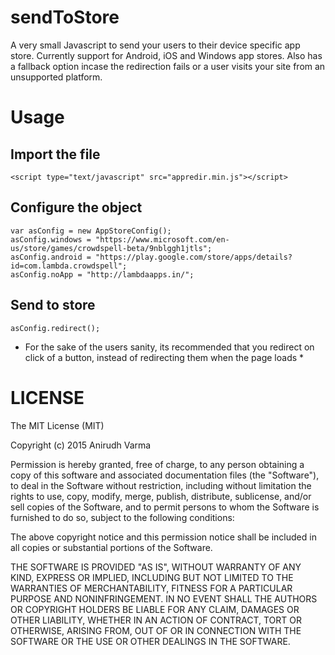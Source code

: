 # sendToStore
A very small Javascript to send your users to their device specific app store. Currently support for Android, iOS and Windows app stores. Also has a fallback option incase the redirection fails or a user visits your site from an unsupported platform.

# Usage
## Import the file
```
<script type="text/javascript" src="appredir.min.js"></script>
```
## Configure the object
```
var asConfig = new AppStoreConfig();
asConfig.windows = "https://www.microsoft.com/en-us/store/games/crowdspell-beta/9nblggh1jtls";
asConfig.android = "https://play.google.com/store/apps/details?id=com.lambda.crowdspell";
asConfig.noApp = "http://lambdaapps.in/";
```
## Send to store
```
asConfig.redirect();
```
* For the sake of the users sanity, its recommended that you redirect on click of a button, instead of redirecting them when the page loads *

# LICENSE
The MIT License (MIT)

Copyright (c) 2015 Anirudh Varma

Permission is hereby granted, free of charge, to any person obtaining a copy
of this software and associated documentation files (the "Software"), to deal
in the Software without restriction, including without limitation the rights
to use, copy, modify, merge, publish, distribute, sublicense, and/or sell
copies of the Software, and to permit persons to whom the Software is
furnished to do so, subject to the following conditions:

The above copyright notice and this permission notice shall be included in all
copies or substantial portions of the Software.

THE SOFTWARE IS PROVIDED "AS IS", WITHOUT WARRANTY OF ANY KIND, EXPRESS OR
IMPLIED, INCLUDING BUT NOT LIMITED TO THE WARRANTIES OF MERCHANTABILITY,
FITNESS FOR A PARTICULAR PURPOSE AND NONINFRINGEMENT. IN NO EVENT SHALL THE
AUTHORS OR COPYRIGHT HOLDERS BE LIABLE FOR ANY CLAIM, DAMAGES OR OTHER
LIABILITY, WHETHER IN AN ACTION OF CONTRACT, TORT OR OTHERWISE, ARISING FROM,
OUT OF OR IN CONNECTION WITH THE SOFTWARE OR THE USE OR OTHER DEALINGS IN THE
SOFTWARE.


